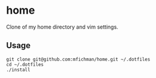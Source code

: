 # home
Clone of my home directory and vim settings.

## Usage

```
git clone git@github.com:mfichman/home.git ~/.dotfiles
cd ~/.dotfiles
./install
```
